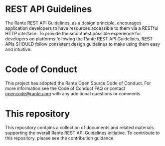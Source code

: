 # REST API Guidelines
The Rante REST API Guidelines, as a design principle, encourages application developers to have resources accessible to them via a RESTful HTTP interface. To provide the smoothest possible experience for developers on platforms following the Rante REST API Guidelines, REST APIs SHOULD follow consistent design guidelines to make using them easy and intuitive.

# Code of Conduct
This project has adopted the Rante  Open Source Code of Conduct. For more information see the Code of Conduct FAQ or contact opencode@rante.com with any additional questions or comments.

# This repository
This repository contains a collection of documents and related materials supporting the overall Rante REST API Guidelines initiative. To contribute to this repository, please see the contribution guidance.
